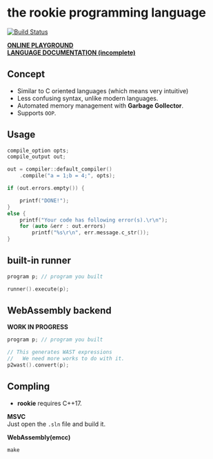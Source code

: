 the rookie programming language
====

[![Build Status](https://travis-ci.org/pjc0247/rookie.lang.svg?branch=master)](https://travis-ci.org/pjc0247/rookie.lang)

__[ONLINE PLAYGROUND](https://pjc0247.github.io/try-rookie/)__<br>
__[LANGUAGE DOCUMENTATION (incomplete)](docs/)__

Concept
----
* Similar to C oriented languages (which means very intuitive)
* Less confusing syntax, unlike modern languages.
* Automated memory management with __Garbage Gollector__.
* Supports `OOP`.

Usage
----
```cpp
compile_option opts;
compile_output out;

out = compiler::default_compiler()
    .compile("a = 1;b = 4;", opts);

if (out.errors.empty()) {

    printf("DONE!");
}
else {
    printf("Your code has following error(s).\r\n");
    for (auto &err : out.errors)
        printf("%s\r\n", err.message.c_str());
}
```

built-in runner
----
```cpp
program p; // program you built

runner().execute(p);
```

WebAssembly backend
----
__WORK IN PROGRESS__
```cpp
program p; // program you built

// This generates WAST expressions
//   We need more works to do with it.
p2wast().convert(p);
```

Compling
----
* __rookie__ requires C++17.

__MSVC__<br>
Just open the `.sln` file and build it.

__WebAssembly(emcc)__<br>
```
make
```

